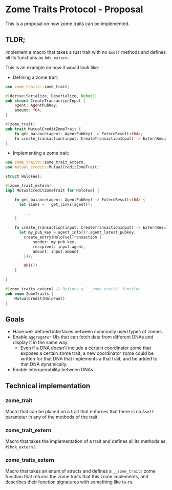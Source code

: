 # Zome Traits Protocol - Proposal

This is a proposal on how zome traits can be implemented.

## TLDR;

Implement a macro that takes a rust trait with no `&self` methods and defines all its functions as `hdk_extern`.

This is an example on how it would look like:

- Defining a zome trait:

```rust
use zome_traits::zome_trait;

#[derive(Serialize, Deserialize, Debug)]
pub struct CreateTransactionInput {
	agent: AgentPubKey;
	amount: f64;
}

#[zome_trait]
pub trait MutualCreditZomeTrait {
	fn get_balance(agent: AgentPubKey) -> ExternResult<f64>;
	fn create_transaction(input: CreateTransactionInput) -> ExternResult<()>;
}
```

- Implementing a zome trait:

```rust
use zome_traits::zome_trait_extern;
use mutual_credit::MutualCreditZomeTrait;

struct HoloFuel; 

#[zome_trait_extern]
impl MutualCreditZomeTrait for HoloFuel {

	fn get_balance(agent: AgentPubKey) -> ExternResult<f64> {
	  let links =	get_links(agent)?;

		...
	}

	fn create_transaction(input: CreateTransactionInput) -> ExternResult<()> {
	  let my_pub_key = agent_info()?.agent_latest_pubkey;
		create_entry(HoloFuelTransaction {
			sender: my_pub_key,
			recipient: input.agent,
			amount: input.amount
		})?;

		Ok(())
	}
	
}

#[zome_traits_extern] // Defines a `__zome_traits` function
pub enum ZomeTraits {
	MutualCredit(HoloFuel)
}
```

## Goals

- Have well defined interfaces between commonly used types of zomes.
- Enable `aggregator` UIs that can fetch data from different DNAs and display it in the same way.
	- Even if a DNA doesn't include a certain coordinator zome that exposes a certain zome trait, a new coordinator zome could be written for that DNA that implements a that trait, and be added to that DNA dynamically.
- Enable interoperability between DNAs.

## Technical implementation

### zome_trait

Macro that can be placed on a trait that enforces that there is no `&self` parameter in any of the methods of the trait.

### zome_trait_extern

Macro that takes the implementation of a trait and defines all its methods as `#[hdk_extern]`.

### zome_traits_extern

Macro that takes an enum of structs and defines a `__zome_traits` zome function that returns the zome traits that this zome implements, and describes their function signatures with something like ts-rs.
